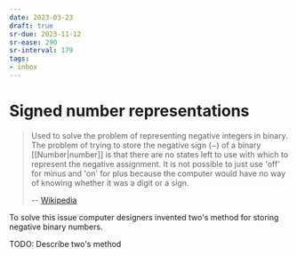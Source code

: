 ```yaml
---
date: 2023-03-23
draft: true
sr-due: 2023-11-12
sr-ease: 290
sr-interval: 179
tags:
- inbox
---
```


# Signed number representations

> Used to solve the problem of representing negative integers in binary. The
> problem of trying to store the negative sign (−) of a binary [[Number|number]]
> is that there are no states left to use with which to represent the negative
> assignment. It is not possible to just use 'off' for minus and 'on' for plus
> because the computer would have no way of knowing whether it was a digit or a
> sign.
>
> --
> [Wikipedia](https://simple.wikipedia.org/wiki/Signed_number_representations)

To solve this issue computer designers invented two's method for storing
negative binary numbers.

TODO: Describe two's method